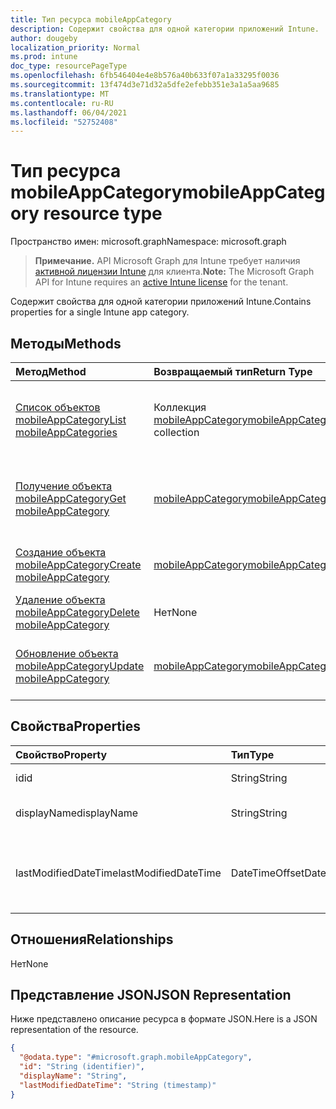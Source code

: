 ```yaml
---
title: Тип ресурса mobileAppCategory
description: Содержит свойства для одной категории приложений Intune.
author: dougeby
localization_priority: Normal
ms.prod: intune
doc_type: resourcePageType
ms.openlocfilehash: 6fb546404e4e8b576a40b633f07a1a33295f0036
ms.sourcegitcommit: 13f474d3e71d32a5dfe2efebb351e3a1a5aa9685
ms.translationtype: MT
ms.contentlocale: ru-RU
ms.lasthandoff: 06/04/2021
ms.locfileid: "52752408"
---
```

# <a name="mobileappcategory-resource-type"></a><span data-ttu-id="7c87c-103">Тип ресурса mobileAppCategory</span><span class="sxs-lookup"><span data-stu-id="7c87c-103">mobileAppCategory resource type</span></span>

<span data-ttu-id="7c87c-104">Пространство имен: microsoft.graph</span><span class="sxs-lookup"><span data-stu-id="7c87c-104">Namespace: microsoft.graph</span></span>

> <span data-ttu-id="7c87c-105">**Примечание.** API Microsoft Graph для Intune требует наличия [активной лицензии Intune](https://go.microsoft.com/fwlink/?linkid=839381) для клиента.</span><span class="sxs-lookup"><span data-stu-id="7c87c-105">**Note:** The Microsoft Graph API for Intune requires an [active Intune license](https://go.microsoft.com/fwlink/?linkid=839381) for the tenant.</span></span>

<span data-ttu-id="7c87c-106">Содержит свойства для одной категории приложений Intune.</span><span class="sxs-lookup"><span data-stu-id="7c87c-106">Contains properties for a single Intune app category.</span></span>

## <a name="methods"></a><span data-ttu-id="7c87c-107">Методы</span><span class="sxs-lookup"><span data-stu-id="7c87c-107">Methods</span></span>
|<span data-ttu-id="7c87c-108">Метод</span><span class="sxs-lookup"><span data-stu-id="7c87c-108">Method</span></span>|<span data-ttu-id="7c87c-109">Возвращаемый тип</span><span class="sxs-lookup"><span data-stu-id="7c87c-109">Return Type</span></span>|<span data-ttu-id="7c87c-110">Описание</span><span class="sxs-lookup"><span data-stu-id="7c87c-110">Description</span></span>|
|:---|:---|:---|
|[<span data-ttu-id="7c87c-111">Список объектов mobileAppCategory</span><span class="sxs-lookup"><span data-stu-id="7c87c-111">List mobileAppCategories</span></span>](../api/intune-apps-mobileappcategory-list.md)|<span data-ttu-id="7c87c-112">Коллекция [mobileAppCategory](../resources/intune-apps-mobileappcategory.md)</span><span class="sxs-lookup"><span data-stu-id="7c87c-112">[mobileAppCategory](../resources/intune-apps-mobileappcategory.md) collection</span></span>|<span data-ttu-id="7c87c-113">Список свойств и связей объектов [mobileAppCategory](../resources/intune-apps-mobileappcategory.md).</span><span class="sxs-lookup"><span data-stu-id="7c87c-113">List properties and relationships of the [mobileAppCategory](../resources/intune-apps-mobileappcategory.md) objects.</span></span>|
|[<span data-ttu-id="7c87c-114">Получение объекта mobileAppCategory</span><span class="sxs-lookup"><span data-stu-id="7c87c-114">Get mobileAppCategory</span></span>](../api/intune-apps-mobileappcategory-get.md)|[<span data-ttu-id="7c87c-115">mobileAppCategory</span><span class="sxs-lookup"><span data-stu-id="7c87c-115">mobileAppCategory</span></span>](../resources/intune-apps-mobileappcategory.md)|<span data-ttu-id="7c87c-116">Чтение свойств и связей объекта [mobileAppCategory](../resources/intune-apps-mobileappcategory.md).</span><span class="sxs-lookup"><span data-stu-id="7c87c-116">Read properties and relationships of the [mobileAppCategory](../resources/intune-apps-mobileappcategory.md) object.</span></span>|
|[<span data-ttu-id="7c87c-117">Создание объекта mobileAppCategory</span><span class="sxs-lookup"><span data-stu-id="7c87c-117">Create mobileAppCategory</span></span>](../api/intune-apps-mobileappcategory-create.md)|[<span data-ttu-id="7c87c-118">mobileAppCategory</span><span class="sxs-lookup"><span data-stu-id="7c87c-118">mobileAppCategory</span></span>](../resources/intune-apps-mobileappcategory.md)|<span data-ttu-id="7c87c-119">Создание объекта [mobileAppCategory](../resources/intune-apps-mobileappcategory.md).</span><span class="sxs-lookup"><span data-stu-id="7c87c-119">Create a new [mobileAppCategory](../resources/intune-apps-mobileappcategory.md) object.</span></span>|
|[<span data-ttu-id="7c87c-120">Удаление объекта mobileAppCategory</span><span class="sxs-lookup"><span data-stu-id="7c87c-120">Delete mobileAppCategory</span></span>](../api/intune-apps-mobileappcategory-delete.md)|<span data-ttu-id="7c87c-121">Нет</span><span class="sxs-lookup"><span data-stu-id="7c87c-121">None</span></span>|<span data-ttu-id="7c87c-122">Удаляет объект [mobileAppCategory](../resources/intune-apps-mobileappcategory.md).</span><span class="sxs-lookup"><span data-stu-id="7c87c-122">Deletes a [mobileAppCategory](../resources/intune-apps-mobileappcategory.md).</span></span>|
|[<span data-ttu-id="7c87c-123">Обновление объекта mobileAppCategory</span><span class="sxs-lookup"><span data-stu-id="7c87c-123">Update mobileAppCategory</span></span>](../api/intune-apps-mobileappcategory-update.md)|[<span data-ttu-id="7c87c-124">mobileAppCategory</span><span class="sxs-lookup"><span data-stu-id="7c87c-124">mobileAppCategory</span></span>](../resources/intune-apps-mobileappcategory.md)|<span data-ttu-id="7c87c-125">Обновление свойств объекта [mobileAppCategory](../resources/intune-apps-mobileappcategory.md).</span><span class="sxs-lookup"><span data-stu-id="7c87c-125">Update the properties of a [mobileAppCategory](../resources/intune-apps-mobileappcategory.md) object.</span></span>|

## <a name="properties"></a><span data-ttu-id="7c87c-126">Свойства</span><span class="sxs-lookup"><span data-stu-id="7c87c-126">Properties</span></span>
|<span data-ttu-id="7c87c-127">Свойство</span><span class="sxs-lookup"><span data-stu-id="7c87c-127">Property</span></span>|<span data-ttu-id="7c87c-128">Тип</span><span class="sxs-lookup"><span data-stu-id="7c87c-128">Type</span></span>|<span data-ttu-id="7c87c-129">Описание</span><span class="sxs-lookup"><span data-stu-id="7c87c-129">Description</span></span>|
|:---|:---|:---|
|<span data-ttu-id="7c87c-130">id</span><span class="sxs-lookup"><span data-stu-id="7c87c-130">id</span></span>|<span data-ttu-id="7c87c-131">String</span><span class="sxs-lookup"><span data-stu-id="7c87c-131">String</span></span>|<span data-ttu-id="7c87c-132">Ключ объекта.</span><span class="sxs-lookup"><span data-stu-id="7c87c-132">The key of the entity.</span></span>|
|<span data-ttu-id="7c87c-133">displayName</span><span class="sxs-lookup"><span data-stu-id="7c87c-133">displayName</span></span>|<span data-ttu-id="7c87c-134">String</span><span class="sxs-lookup"><span data-stu-id="7c87c-134">String</span></span>|<span data-ttu-id="7c87c-135">Имя категории приложений.</span><span class="sxs-lookup"><span data-stu-id="7c87c-135">The name of the app category.</span></span>|
|<span data-ttu-id="7c87c-136">lastModifiedDateTime</span><span class="sxs-lookup"><span data-stu-id="7c87c-136">lastModifiedDateTime</span></span>|<span data-ttu-id="7c87c-137">DateTimeOffset</span><span class="sxs-lookup"><span data-stu-id="7c87c-137">DateTimeOffset</span></span>|<span data-ttu-id="7c87c-138">Дата и время последнего изменения mobileAppCategory.</span><span class="sxs-lookup"><span data-stu-id="7c87c-138">The date and time the mobileAppCategory was last modified.</span></span>|

## <a name="relationships"></a><span data-ttu-id="7c87c-139">Отношения</span><span class="sxs-lookup"><span data-stu-id="7c87c-139">Relationships</span></span>
<span data-ttu-id="7c87c-140">Нет</span><span class="sxs-lookup"><span data-stu-id="7c87c-140">None</span></span>

## <a name="json-representation"></a><span data-ttu-id="7c87c-141">Представление JSON</span><span class="sxs-lookup"><span data-stu-id="7c87c-141">JSON Representation</span></span>
<span data-ttu-id="7c87c-142">Ниже представлено описание ресурса в формате JSON.</span><span class="sxs-lookup"><span data-stu-id="7c87c-142">Here is a JSON representation of the resource.</span></span>
<!-- {
  "blockType": "resource",
  "keyProperty": "id",
  "@odata.type": "microsoft.graph.mobileAppCategory"
}
-->
``` json
{
  "@odata.type": "#microsoft.graph.mobileAppCategory",
  "id": "String (identifier)",
  "displayName": "String",
  "lastModifiedDateTime": "String (timestamp)"
}
```




